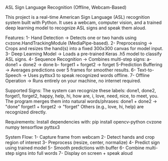 ASL Sign Language Recognition (Offline, Webcam-Based)

This project is a real-time American Sign Language (ASL) recognition system built with Python.
It uses a webcam, computer vision, and a trained deep learning model to recognize ASL signs and speak them aloud.

Features: 
1- Hand Detection → Detects one or two hands using cvzone.HandTrackingModule (MediaPipe-based).
2- Preprocessing → Crops and resizes the hand(s) into a fixed 300x300 canvas for model input.
3- Deep Learning Model → Loads a pre-trained Keras .h5 model to classify ASL signs.
4- Sequence Recognition → Combines multi-step signs:
  	a- done1 + done2 → done
    b- forget1 + forget2 → forget
5-Prediction Buffering → Averages predictions over 5 frames for smoother results.
6- Text-to-Speech → Uses pyttsx3 to speak recognized words offline.
7- Offline Operation → Runs entirely on your machine, no internet required.

Supported Signs:
The system can recognize these labels: done1, done2, forget1, forget2, happy, help, hi,
how are, i, love, need, nice, to meet, you.
The program merges them into natural words/phrases:
done1 + done2 → "done"
forget1 + forget2 → "forget"
Others (e.g., love, hi, help) are recognized directly.

Requirements:
Install dependencies with:
pip install opencv-python cvzone numpy tensorflow pyttsx3

System Flow:
1- Capture frame from webcam
2- Detect hands and crop region of interest
3- Preprocess (resize, center, normalize)
4- Predict sign using trained model
5- Smooth predictions with buffer
6- Combine multi-step signs into full words
7- Display on screen + speak aloud
